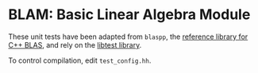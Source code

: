 BLAM: Basic Linear Algebra Module
=================================

These unit tests have been adapted from `blaspp`, the [reference library for C++ BLAS](https://bitbucket.org/icl/blaspp), and rely on the [libtest library](https://bitbucket.org/icl/libtest).

To control compilation, edit `test_config.hh`.
